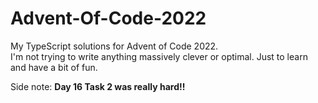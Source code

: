 # Advent-Of-Code-2022

My TypeScript solutions for Advent of Code 2022.<br>
I'm not trying to write anything massively clever or optimal. Just to learn and have a bit of fun.<br>

Side note: <b>Day 16 Task 2 was really hard!!</b>
